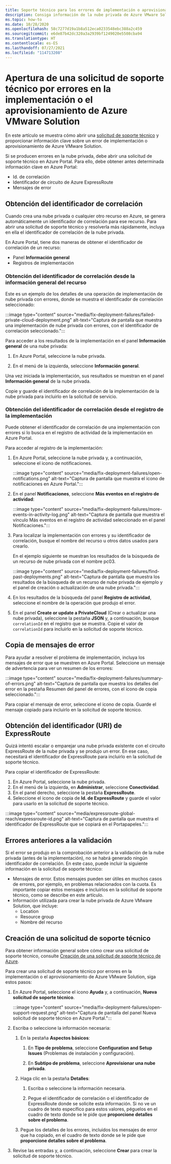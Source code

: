```yaml
---
title: Soporte técnico para los errores de implementación o aprovisionamiento de Azure VMware Solution
description: Consiga información de la nube privada de Azure VMware Solution para presentar una solicitud de servicio por errores de implementación o aprovisionamiento de Azure VMware Solution.
ms.topic: how-to
ms.date: 10/28/2020
ms.openlocfilehash: 58c7277d19a1b8a512eca0233548ebc388a2c459
ms.sourcegitcommit: e6de87b42dc320a3a2939bf1249020e5508cba94
ms.translationtype: HT
ms.contentlocale: es-ES
ms.lasthandoff: 07/27/2021
ms.locfileid: "114713208"
---
```

# <a name="open-a-support-request-for-an-azure-vmware-solution-deployment-or-provisioning-failure"></a>Apertura de una solicitud de soporte técnico por errores en la implementación o el aprovisionamiento de Azure VMware Solution

En este artículo se muestra cómo abrir una [solicitud de soporte técnico](https://rc.portal.azure.com/#create/Microsoft.Support) y proporcionar información clave sobre un error de implementación o aprovisionamiento de Azure VMware Solution. 

Si se producen errores en la nube privada, debe abrir una solicitud de soporte técnico en Azure Portal. Para ello, debe obtener antes determinada información clave en Azure Portal:

- Id. de correlación
- Identificador de circuito de Azure ExpressRoute
- Mensajes de error

## <a name="get-the-correlation-id"></a>Obtención del identificador de correlación
 
Cuando crea una nube privada o cualquier otro recurso en Azure, se genera automáticamente un identificador de correlación para ese recurso. Para abrir una solicitud de soporte técnico y resolverla más rápidamente, incluya en ella el identificador de correlación de la nube privada.

En Azure Portal, tiene dos maneras de obtener el identificador de correlación de un recurso:

* Panel **Información general**
* Registros de implementación
 
 ### <a name="get-the-correlation-id-from-the-resource-overview"></a>Obtención del identificador de correlación desde la información general del recurso

Este es un ejemplo de los detalles de una operación de implementación de nube privada con errores, donde se muestra el identificador de correlación seleccionado:

:::image type="content" source="media/fix-deployment-failures/failed-private-cloud-deployment.png" alt-text="Captura de pantalla que muestra una implementación de nube privada con errores, con el identificador de correlación seleccionado.":::

Para acceder a los resultados de la implementación en el panel **Información general** de una nube privada:

1. En Azure Portal, seleccione la nube privada.

1. En el menú de la izquierda, seleccione **Información general**.

Una vez iniciada la implementación, sus resultados se muestran en el panel **Información general** de la nube privada.

Copie y guarde el identificador de correlación de la implementación de la nube privada para incluirlo en la solicitud de servicio.

### <a name="get-the-correlation-id-from-the-deployment-log"></a>Obtención del identificador de correlación desde el registro de la implementación

Puede obtener el identificador de correlación de una implementación con errores si lo busca en el registro de actividad de la implementación en Azure Portal.

Para acceder al registro de la implementación:

1. En Azure Portal, seleccione la nube privada y, a continuación, seleccione el icono de notificaciones.

   :::image type="content" source="media/fix-deployment-failures/open-notifications.png" alt-text="Captura de pantalla que muestra el icono de notificaciones en Azure Portal.":::

1. En el panel **Notificaciones**, seleccione **Más eventos en el registro de actividad**:

    :::image type="content" source="media/fix-deployment-failures/more-events-in-activity-log.png" alt-text="Captura de pantalla que muestra el vínculo Más eventos en el registro de actividad seleccionado en el panel Notificaciones.":::

1. Para localizar la implementación con errores y su identificador de correlación, busque el nombre del recurso u otros datos usados para crearlo. 

    En el ejemplo siguiente se muestran los resultados de la búsqueda de un recurso de nube privada con el nombre pc03.
 
    :::image type="content" source="media/fix-deployment-failures/find-past-deployments.png" alt-text="Captura de pantalla que muestra los resultados de la búsqueda de un recurso de nube privada de ejemplo y el panel de creación o actualización de una nube privada.":::
 
1. En los resultados de la búsqueda del panel **Registro de actividad**, seleccione el nombre de la operación que produjo el error.

1. En el panel **Create or update a PrivateCloud** (Crear o actualizar una nube privada), seleccione la pestaña **JSON** y, a continuación, busque `correlationId` en el registro que se muestra. Copie el valor de `correlationId` para incluirlo en la solicitud de soporte técnico. 
 
## <a name="copy-error-messages"></a>Copia de mensajes de error

Para ayudar a resolver el problema de implementación, incluya los mensajes de error que se muestren en Azure Portal. Seleccione un mensaje de advertencia para ver un resumen de los errores:
 
:::image type="content" source="media/fix-deployment-failures/summary-of-errors.png" alt-text="Captura de pantalla que muestra los detalles del error en la pestaña Resumen del panel de errores, con el icono de copia seleccionado.":::

Para copiar el mensaje de error, seleccione el icono de copia. Guarde el mensaje copiado para incluirlo en la solicitud de soporte técnico.
 
## <a name="get-the-expressroute-id-uri"></a>Obtención del identificador (URI) de ExpressRoute
 
Quizá intentó escalar o emparejar una nube privada existente con el circuito ExpressRoute de la nube privada y se produjo un error. En ese caso, necesitará el identificador de ExpressRoute para incluirlo en la solicitud de soporte técnico.

Para copiar el identificador de ExpressRoute:

1. En Azure Portal, seleccione la nube privada.
1. En el menú de la izquierda, en **Administrar**, seleccione **Conectividad**. 
1. En el panel derecho, seleccione la pestaña **ExpressRoute**.
1. Seleccione el icono de copia de **Id. de ExpressRoute** y guarde el valor para usarlo en la solicitud de soporte técnico.
 
:::image type="content" source="media/expressroute-global-reach/expressroute-id.png" alt-text="Captura de pantalla que muestra el identificador de ExpressRoute que se copiará en el Portapapeles."::: 
 
## <a name="pre-validation-failures"></a>Errores anteriores a la validación

Si el error se produjo en la comprobación anterior a la validación de la nube privada (antes de la implementación), no se habrá generado ningún identificador de correlación. En este caso, puede incluir la siguiente información en la solicitud de soporte técnico:

- Mensajes de error. Estos mensajes pueden ser útiles en muchos casos de errores, por ejemplo, en problemas relacionados con la cuota. Es importante copiar estos mensajes e incluirlos en la solicitud de soporte técnico, como se describe en este artículo.
- Información utilizada para crear la nube privada de Azure VMware Solution, que incluye:
  - Location
  - Resource group
  - Nombre del recurso

## <a name="create-your-support-request"></a>Creación de una solicitud de soporte técnico

Para obtener información general sobre cómo crear una solicitud de soporte técnico, consulte [Creación de una solicitud de soporte técnico de Azure](../azure-portal/supportability/how-to-create-azure-support-request.md). 

Para crear una solicitud de soporte técnico por errores en la implementación o el aprovisionamiento de Azure VMware Solution, siga estos pasos:

1. En Azure Portal, seleccione el icono **Ayuda** y, a continuación, **Nueva solicitud de soporte técnico**.

    :::image type="content" source="media/fix-deployment-failures/open-support-request.png" alt-text="Captura de pantalla del panel Nueva solicitud de soporte técnico en Azure Portal.":::

1. Escriba o seleccione la información necesaria:

   1. En la pestaña **Aspectos básicos**:

      1. En **Tipo de problema**, seleccione **Configuration and Setup Issues** (Problemas de instalación y configuración).

      1. En **Subtipo de problema**, seleccione **Aprovisionar una nube privada**.

   1. Haga clic en la pestaña **Detalles**:

      1. Escriba o seleccione la información necesaria.

      1. Pegue el identificador de correlación o el identificador de ExpressRoute donde se solicite esta información. Si no ve un cuadro de texto específico para estos valores, péguelos en el cuadro de texto donde se le pide que **proporcione detalles sobre el problema**.

    1. Pegue los detalles de los errores, incluidos los mensajes de error que ha copiado, en el cuadro de texto donde se le pide que **proporcione detalles sobre el problema**.

1. Revise las entradas y, a continuación, seleccione **Crear** para crear la solicitud de soporte técnico.
